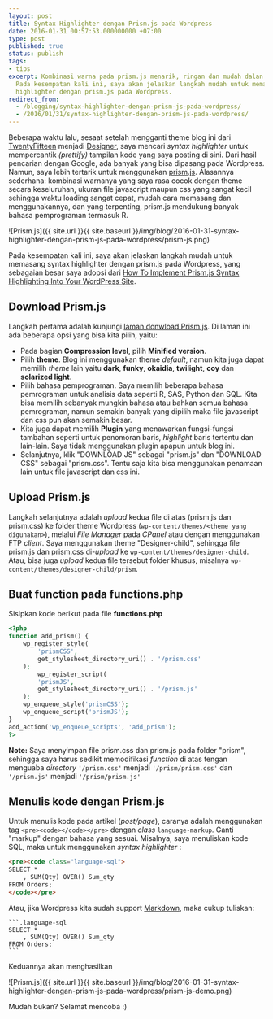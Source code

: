 ```yaml
---
layout: post
title: Syntax Highlighter dengan Prism.js pada Wordpress
date: 2016-01-31 00:57:53.000000000 +07:00
type: post
published: true
status: publish
tags:
- tips
excerpt: Kombinasi warna pada prism.js menarik, ringan dan mudah dalan penggunaannya.
  Pada kesempatan kali ini, saya akan jelaskan langkah mudah untuk memasang syntax
  highlighter dengan prism.js pada Wordpress.
redirect_from:
  - /blogging/syntax-highlighter-dengan-prism-js-pada-wordpress/
  - /2016/01/31/syntax-highlighter-dengan-prism-js-pada-wordpress/
---
```

Beberapa waktu lalu, sesaat setelah mengganti theme blog ini dari
[TwentyFifteen](https://wordpress.org/themes/twentyfifteen/) menjadi
[Designer](https://arraythemes.com/themes/designer-wordpress-theme/),
saya mencari *syntax highlighter* untuk mempercantik *(prettify)*
tampilan kode yang saya posting di sini. Dari hasil pencarian dengan
Google, ada banyak yang bisa dipasang pada Wordpress. Namun, saya lebih
tertarik untuk menggunakan [prism.js](http://prismjs.com). Alasannya
sederhana: kombinasi warnanya yang saya rasa cocok dengan theme secara
keseluruhan, ukuran file javascript maupun css yang sangat kecil
sehingga waktu loading sangat cepat, mudah cara memasang dan
menggunakannya, dan yang terpenting, prism.js mendukung banyak bahasa
pemprograman termasuk R.

![Prism.js]({{ site.url }}{{ site.baseurl }}/img/blog/2016-01-31-syntax-highlighter-dengan-prism-js-pada-wordpress/prism-js.png)

Pada kesempatan kali ini, saya akan jelaskan langkah mudah untuk
memasang syntax highlighter dengan prism.js pada Wordpress, yang
sebagaian besar saya adopsi dari [How To Implement Prism.js Syntax
Highlighting Into Your WordPress
Site](http://crambler.com/how-to-implement-prism-js-syntax-highlighting-into-your-wordpress-site/).

## Download Prism.js

Langkah pertama adalah kunjungi [laman donwload
Prism.js](http://prismjs.com/download.html). Di laman ini ada beberapa
opsi yang bisa kita pilih, yaitu:

-   Pada bagian **Compression level**, pilih **Minified version**.
-   Pilih **theme**. Blog ini menggunakan theme *default*, namun kita
    juga dapat memilih *theme* lain yaitu **dark**, **funky**,
    **okaidia**, **twilight**, **coy** dan **solarized light**.
-   Pilih bahasa pemprograman. Saya memilih beberapa bahasa pemrograman
    untuk analisis data seperti R, SAS, Python dan SQL. Kita bisa
    memilih sebanyak mungkin bahasa atau bahkan semua bahasa
    pemrograman, namun semakin banyak yang dipilih maka file javascript
    dan css pun akan semakin besar.
-   Kita juga dapat memilih **Plugin** yang menawarkan fungsi-fungsi
    tambahan seperti untuk penomoran baris, *highlight* baris tertentu
    dan lain-lain. Saya tidak menggunakan plugin apapun untuk blog ini.
-   Selanjutnya, klik "DOWNLOAD JS" sebagai "prism.js" dan "DOWNLOAD
    CSS" sebagai "prism.css". Tentu saja kita bisa menggunakan penamaan
    lain untuk file javascript dan css ini.

## Upload Prism.js

Langkah selanjutnya adalah *upload* kedua file di atas (prism.js dan
prism.css) ke folder theme Wordpress
(`wp-content/themes/<theme yang digunakan>`), melalui *File Manager*
pada *CPanel* atau dengan menggunakan FTP *client*. Saya menggunakan
theme "Designer-child", sehingga file prism.js dan prism.css di-*upload*
ke `wp-content/themes/designer-child`. Atau, bisa juga *upload* kedua
file tersebut folder khusus, misalnya
`wp-content/themes/designer-child/prism`.

## Buat function pada functions.php

Sisipkan kode berikut pada file **functions.php**

```php
<?php
function add_prism() {
    wp_register_style(
        'prismCSS',
        get_stylesheet_directory_uri() . '/prism.css'
    );
        wp_register_script(
        'prismJS',
        get_stylesheet_directory_uri() . '/prism.js'
    );
    wp_enqueue_style('prismCSS');
    wp_enqueue_script('prismJS');
}
add_action('wp_enqueue_scripts', 'add_prism');
?>
```

**Note:** Saya menyimpan file prism.css dan prism.js pada folder
"prism", sehingga saya harus sedikit memodifikasi *function* di atas
tengan menguaba *directory* `'/prism.css'` menjadi `'/prism/prism.css'`
dan `'/prism.js'` menjadi `'/prism/prism.js'`

## Menulis kode dengan Prism.js

Untuk menulis kode pada artikel (*post/page*), caranya adalah
menggunakan tag `<pre><code></code></pre>` dengan *class*
`language-markup`. Ganti "markup" dengan bahasa yang sesuai. Misalnya,
saya menuliskan kode SQL, maka untuk menggunakan *syntax highlighter* :

```html
<pre><code class="language-sql">
SELECT *
    , SUM(Qty) OVER() Sum_qty 
FROM Orders;
</code></pre>
```

Atau, jika Wordpress kita sudah support
[Markdown](https://nurandi.net/blogging/format-teks-dengan-markdown/),
maka cukup tuliskan:

    ```.language-sql
    SELECT *
        , SUM(Qty) OVER() Sum_qty 
    FROM Orders;
    ```
 
Keduannya akan menghasilkan

![Prism.js]({{ site.url }}{{ site.baseurl }}/img/blog/2016-01-31-syntax-highlighter-dengan-prism-js-pada-wordpress/prism-js-demo.png)

Mudah bukan? Selamat mencoba :)
